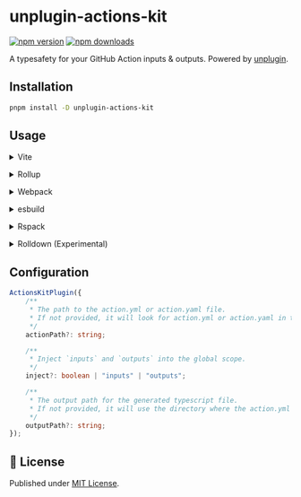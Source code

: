 # unplugin-actions-kit

[![npm version][npm-version-src]][npm-version-href]
[![npm downloads][npm-downloads-src]][npm-downloads-href]

A typesafety for your GitHub Action inputs & outputs. Powered by [unplugin](https://github.com/unjs/unplugin).

## Installation

```bash
pnpm install -D unplugin-actions-kit
```

## Usage


<details>
<summary>Vite</summary><br/>

```ts
// vite.config.ts
import ActionsKitPlugin from "unplugin-actions-kit/vite";

export default defineConfig({
  plugins: [
    ActionsKitPlugin({ /* options */ }),
  ],
});
```

<br/></details>

<details>
<summary>Rollup</summary><br/>

```ts
// rollup.config.js
import ActionsKitPlugin from "unplugin-actions-kit/rollup";

export default {
  plugins: [
    ActionsKitPlugin({ /* options */ }),
  ],
};
```

<br/></details>

<details>
<summary>Webpack</summary><br/>

```ts
// webpack.config.js
module.exports = {
  /* ... */
  plugins: [
    require("unplugin-actions-kit/webpack").default({ /* options */ }),
  ],
};
```

<br/></details>

<details>
<summary>esbuild</summary><br/>

```ts
// esbuild.config.js
import { build } from "esbuild";
import ActionsKitPlugin from "unplugin-actions-kit/esbuild";

build({
  /* ... */
  plugins: [
    ActionsKitPlugin({
      /* options */
    }),
  ],
});
```

<br/></details>

<details>
<summary>Rspack</summary><br/>

```ts
// rspack.config.mjs
import ActionsKitPlugin from "unplugin-actions-kit/rspack"

/** @type {import("@rspack/core").Configuration} */
export default {
  plugins: [
    ActionsKitPlugin({
      /* options */
    }),
  ],
};
```

<br/></details>

<details>
<summary>Rolldown (Experimental)</summary><br/>

```ts
// rolldown.config.js
import { defineConfig } from "rolldown";
import ActionsKitPlugin from "unplugin-actions-kit/rolldown";

export default defineConfig({
  input: "./index.js",
  plugins: [
    ActionsKitPlugin({
      /* options */
    }),
  ],
});
```

<br/></details>

## Configuration

```typescript
ActionsKitPlugin({
	/**
	 * The path to the action.yml or action.yaml file.
	 * If not provided, it will look for action.yml or action.yaml in the root directory.
	 */
	actionPath?: string;

	/**
	 * Inject `inputs` and `outputs` into the global scope.
	 */
	inject?: boolean | "inputs" | "outputs";

	/**
	 * The output path for the generated typescript file.
	 * If not provided, it will use the directory where the action.yml or action.yaml file is located.
	 */
	outputPath?: string;
});
```


## 📄 License

Published under [MIT License](./LICENSE).

[npm-version-src]: https://img.shields.io/npm/v/unplugin-actions-kit?style=flat&colorA=18181B&colorB=4169E1
[npm-version-href]: https://npmjs.com/package/unplugin-actions-kit
[npm-downloads-src]: https://img.shields.io/npm/dm/unplugin-actions-kit?style=flat&colorA=18181B&colorB=4169E1
[npm-downloads-href]: https://npmjs.com/package/unplugin-actions-kit
